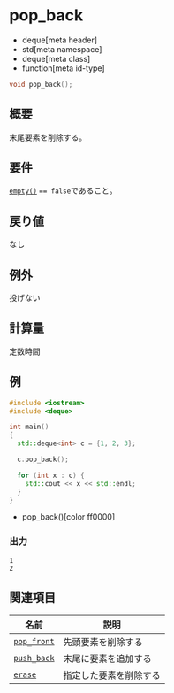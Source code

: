 # pop_back
* deque[meta header]
* std[meta namespace]
* deque[meta class]
* function[meta id-type]

```cpp
void pop_back();
```

## 概要
末尾要素を削除する。


## 要件
[`empty()`](empty.md) `== false`であること。


## 戻り値
なし

## 例外

投げない

## 計算量
定数時間


## 例
```cpp example
#include <iostream>
#include <deque>

int main()
{
  std::deque<int> c = {1, 2, 3};

  c.pop_back();

  for (int x : c) {
    std::cout << x << std::endl;
  }
}
```
* pop_back()[color ff0000]

### 出力
```
1
2
```

## 関連項目

| 名前 | 説明 |
|-------------------------------|--------------------|
| [`pop_front`](pop_front.md) | 先頭要素を削除する |
| [`push_back`](push_back.md) | 末尾に要素を追加する |
| [`erase`](erase.md)         | 指定した要素を削除する |
